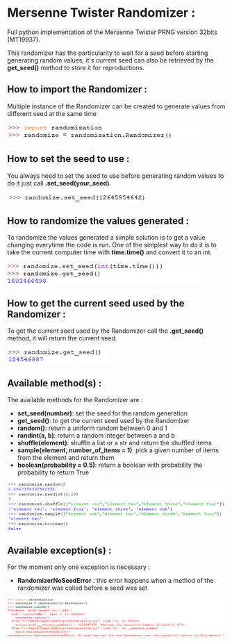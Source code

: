 # Mersenne Twister Randomizer :

Full python implementation of the Mersenne Twister PRNG version 32bits (MT19937).

This randomizer has the particularity to wait for a seed before starting generating random values,
it's current seed can also be retrieved by the __get_seed()__ method to store it for reproductions.

## How to import the Randomizer :

Multiple instance of the Randomizer can be created to generate values from different seed at the same time

![How to import the randomizer image](./pictures/how-to-import-it.png?raw=true "Importation of the Randomizer")

## How to set the seed to use :

You always need to set the seed to use before generating random values to do it just call __.set_seed(your_seed)__.

![How to set the seed to use image](./pictures/set_seed.png?raw=true "Set the seed to use")

## How to randomize the values generated :

To randomize the values generated a simple solution is to get a value changing everytime the code is run.
One of the simplest way to do it is to take the current computer time with __time.time()__ and convert it to an int.

![How to randomize the values image](./pictures/how-to-randomize-the-values.png?raw=true "Get the current time")

## How to get the current seed used by the Randomizer :

To get the current seed used by the Randomizer call the __.get_seed()__ method, it will return the current seed.

![How to get the current seed used image](./pictures/get_seed.png?raw=true "Get the current seed")

## Available method(s) :

The available methods for the Randomizer are :
   - __set_seed(number)__: set the seed for the random generation
   - __get_seed()__: to get the current seed used by the Randomizer
   - __random()__: return a uniform random between 0 and 1
   - __randint(a, b)__: return a random integer between a and b
   - __shuffle(element)__: shuffle a list or a str and return the shuffled items
   - __sample(element, number_of_items = 1)__: pick a given number of items from the element and return them
   - __boolean(probability = 0.5)__: return a boolean with probability the probability to return True

![Available method(s) image](./pictures/methods.png?raw=true "Methods available")

## Available exception(s) :

For the moment only one exception is necessary :
  - __RandomizerNoSeedError__ : this error happens when a method of the randomizer was called before a seed was set
  
![Available exception(s) image](./pictures/exceptions.png?raw=true "Exceptions available")
